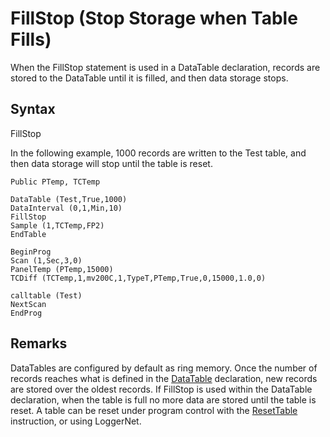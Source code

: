 # FillStop (Stop Storage when Table Fills)

When the FillStop statement is used in a DataTable declaration, records are stored to the DataTable until it is filled, and then data storage stops.

## Syntax

FillStop

In the following example, 1000 records are written to the Test table, and then data storage will stop until the table is reset.

```
Public PTemp, TCTemp

DataTable (Test,True,1000)
DataInterval (0,1,Min,10)
FillStop
Sample (1,TCTemp,FP2)
EndTable

BeginProg
Scan (1,Sec,3,0)
PanelTemp (PTemp,15000)
TCDiff (TCTemp,1,mv200C,1,TypeT,PTemp,True,0,15000,1.0,0)

calltable (Test)
NextScan
EndProg
```

## Remarks

DataTables are configured by default as ring memory. Once the number of records reaches what is defined in the [DataTable](datatable.md) declaration, new records are stored over the oldest records. If FillStop is used within the DataTable declaration, when the table is full no more data are stored until the table is reset. A table can be reset under program control with the [ResetTable](resettable.md) instruction, or using LoggerNet.
